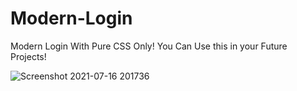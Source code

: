 # Modern-Login

Modern Login With Pure CSS Only! You Can Use this in your Future Projects!

![Screenshot 2021-07-16 201736](https://user-images.githubusercontent.com/40286304/125966377-15eaf8c2-61db-45a3-b842-93b086f036be.jpg)
